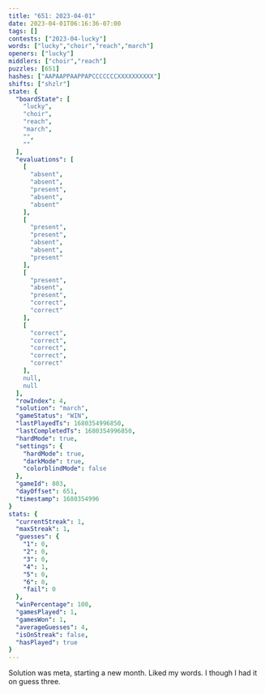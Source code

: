 ```yaml
---
title: "651: 2023-04-01"
date: 2023-04-01T06:16:36-07:00
tags: []
contests: ["2023-04-lucky"]
words: ["lucky","choir","reach","march"]
openers: ["lucky"]
middlers: ["choir","reach"]
puzzles: [651]
hashes: ["AAPAAPPAAPPAPCCCCCCCXXXXXXXXXX"]
shifts: ["shzlr"]
state: {
  "boardState": [
    "lucky",
    "choir",
    "reach",
    "march",
    "",
    ""
  ],
  "evaluations": [
    [
      "absent",
      "absent",
      "present",
      "absent",
      "absent"
    ],
    [
      "present",
      "present",
      "absent",
      "absent",
      "present"
    ],
    [
      "present",
      "absent",
      "present",
      "correct",
      "correct"
    ],
    [
      "correct",
      "correct",
      "correct",
      "correct",
      "correct"
    ],
    null,
    null
  ],
  "rowIndex": 4,
  "solution": "march",
  "gameStatus": "WIN",
  "lastPlayedTs": 1680354996850,
  "lastCompletedTs": 1680354996850,
  "hardMode": true,
  "settings": {
    "hardMode": true,
    "darkMode": true,
    "colorblindMode": false
  },
  "gameId": 803,
  "dayOffset": 651,
  "timestamp": 1680354996
}
stats: {
  "currentStreak": 1,
  "maxStreak": 1,
  "guesses": {
    "1": 0,
    "2": 0,
    "3": 0,
    "4": 1,
    "5": 0,
    "6": 0,
    "fail": 0
  },
  "winPercentage": 100,
  "gamesPlayed": 1,
  "gamesWon": 1,
  "averageGuesses": 4,
  "isOnStreak": false,
  "hasPlayed": true
}
---
```

<!-- more -->
Solution was meta, starting a new month. Liked my words. I though I had it on guess three. 
